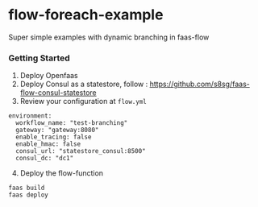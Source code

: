 # flow-foreach-example
Super simple examples with dynamic branching in faas-flow


### Getting Started 
1. Deploy Openfaas
2. Deploy Consul as a statestore, follow : https://github.com/s8sg/faas-flow-consul-statestore
3. Review your configuration at `flow.yml`
```
environment:
  workflow_name: "test-branching"
  gateway: "gateway:8080"
  enable_tracing: false
  enable_hmac: false
  consul_url: "statestore_consul:8500"
  consul_dc: "dc1"
```
4. Deploy the flow-function
```
faas build
faas deploy
```
